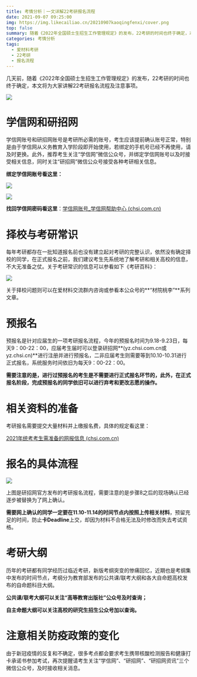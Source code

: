 ```yaml
---
title: 考情分析｜一文详解22考研报名流程
date: 2021-09-07 09:25:00
img: https://img.likecailiao.cn/20210907kaoqingfenxi/cover.png
top: false
summary: 随着《2022年全国硕士生招生工作管理规定》的发布，22考研的时间也终于确定，本文将为大家讲解22考研报名流程及注意事项。
categories: 考情分析
tags:
  - 爱材料考研
  - 22考研
  - 报名流程
---
```


几天前，随着《2022年全国硕士生招生工作管理规定》的发布，22考研的时间也终于确定，本文将为大家讲解22考研报名流程及注意事项。

![](https://img.likecailiao.cn/20210907kaoqingfenxi/1.jpg)

# 学信网和研招网

学信网账号和研招网账号是考研所必需的账号，考生应该提前确认账号正常，特别是由于学信网从义务教育入学阶段即开始使用，若绑定的手机号已经不再使用，请及时更换。此外，推荐考生关注“学信网”微信公众号，并绑定学信网账号以及时接受相关信息，同时关注“研招网”微信公众号接受各种考研相关信息。

**绑定学信网账号看这里：**

![](https://img.likecailiao.cn/20210907kaoqingfenxi/2.jpg)

![](https://img.likecailiao.cn/20210907kaoqingfenxi/3.jpg)

**找回学信网密码看这里**：[学信网账号_学信网帮助中心 (chsi.com.cn)](https://kl.chsi.com.cn/wap/help/catalog.action?id=account)

# 择校与考研常识

每年考研都存在一批知道报名前也没有建立起对考研的完整认识，依然没有确定择校的同学，在正式报名之前，我们建议考生先系统地了解考研和相关高校的信息，不大无准备之仗。关于考研常识的信息可以参看如下《考研百科》：

![](https://img.likecailiao.cn/20210907kaoqingfenxi/4.jpg)

关于择校问题则可以在爱材料交流群内咨询或参看本公众号的**“材院桃李”**系列文章。

# 预报名

预报名是针对应届生的一项考研报名流程，今年的预报名时间为9.18-9.23日，每天9：00-22：00，应届考生届时可以登录研招网**(yz.chsi.com.cn或yz.chsi.cn)**进行注册并进行预报名，二非应届考生则需要等到10.10-10.31进行正式报名，系统服务时间依旧为每天9：00-22：00。

**需要注意的是，进行过预报名的考生是不需要进行正式报名环节的，此外，在正式报名阶段，完成预报名的同学依旧可以进行弃考和更改志愿的操作。**

# 相关资料的准备

考研报名需要提交大量材料并上缴报名费，具体的规定看这里：

[2021年统考考生需准备的网报信息 (chsi.com.cn)](https://yz.chsi.com.cn/kyzx/other/202009/20200914/1976069916.html)

# 报名的具体流程

![](https://img.likecailiao.cn/20210907kaoqingfenxi/5.jpg)

上图是研招网官方发布的考研报名流程，需要注意的是步骤8之后的现场确认已经逐步被替换为了网上确认。

**需要网上确认的同学一定要在11.10-11.14的时间节点内按照上传相关材料**，预留充足的时间，防止**卡Deadline**上交，却因为材料不合格无法及时修改而失去考试资格。

# **考研大纲**

历年的考研都有同学经历过临近考研，新版考纲突变的惨痛回忆，近期也是考纲集中发布的时间节点，考纲分为教育部发布的公共课/联考大纲和各大自命题高校发布的自命题科目大纲。

**公共课/联考大纲可以关注“高等教育出版社”公众号及时查询；**

**自主命题大纲可以关注高校的研究生招生公众号加以查询。**

# **注意相关防疫政策的变化**

由于新冠疫情的反复和不确定，很多考点都会要求考生携带核酸检测报告和健康打卡承诺书参加考试，再次提醒请考生关注“学信网”、“研招网”、“研招网资讯”三个微信公众号，及时接收相关消息。
